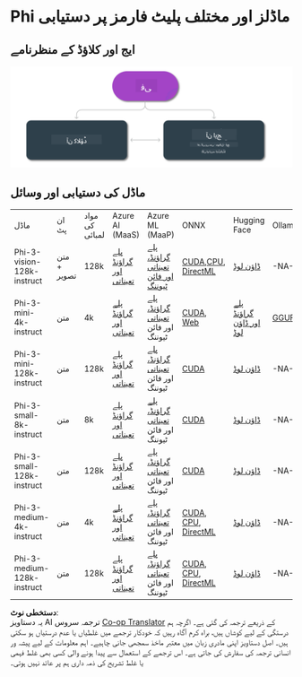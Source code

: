 <!--
CO_OP_TRANSLATOR_METADATA:
{
  "original_hash": "777aa0ff38fceecc29a00834f2f7a2f0",
  "translation_date": "2025-07-16T17:57:04+00:00",
  "source_file": "md/01.Introduction/01/01.Edgeandcloud.md",
  "language_code": "ur"
}
-->
# Phi ماڈلز اور مختلف پلیٹ فارمز پر دستیابی

## ایج اور کلاؤڈ کے منظرنامے

![EdgeCloud](../../../../../translated_images/01.phiedgecloud.8bf97c622feae80b00fd3ae03fb6cdacfc4f26d0e1a1dcfa4e278abbb8ac22e2.ur.png)

## ماڈل کی دستیابی اور وسائل

| | | | | | | | | |
|-|-|-|-|-|-|-|-|-|
|ماڈل|ان پٹ|مواد کی لمبائی|Azure AI (MaaS)|Azure ML (MaaP)|ONNX|Hugging Face|Ollama|Nvidia NIM|
|Phi-3-vision-128k-instruct|متن + تصویر|128k|[پلے گراؤنڈ اور تعیناتی](https://ai.azure.com/explore/models/Phi-3-vision-128k-instruct/version/2/registry/azureml)|[پلے گراؤنڈ، تعیناتی اور فائن ٹیوننگ](https://ml.azure.com/registries/azureml/models/Phi-3-vision-128k-instruct/version/2)|[CUDA](https://huggingface.co/microsoft/Phi-3-vision-128k-instruct-onnx-cuda/tree/main),[CPU](https://huggingface.co/microsoft/Phi-3-vision-128k-instruct-onnx-cpu/tree/main), [DirectML](https://huggingface.co/microsoft/Phi-3-vision-128k-instruct-onnx-directml/tree/main)|[ڈاؤن لوڈ](https://huggingface.co/microsoft/Phi-3-vision-128k-instruct)|-NA-|[NIM APIs](https://build.nvidia.com/microsoft/phi-3-vision-128k-instruct)|
|Phi-3-mini-4k-instruct|متن|4k|[پلے گراؤنڈ اور تعیناتی](https://aka.ms/phi3-mini-4k-azure-ml)|[پلے گراؤنڈ، تعیناتی](https://aka.ms/phi3-mini-4k-azure-ml) اور فائن ٹیوننگ|[CUDA](https://huggingface.co/microsoft/Phi-3-mini-4k-instruct-onnx), [Web](https://huggingface.co/microsoft/Phi-3-mini-4k-instruct-onnx)|[پلے گراؤنڈ اور ڈاؤن لوڈ](https://huggingface.co/chat/models/microsoft/Phi-3-mini-4k-instruct)|[GGUF](https://huggingface.co/microsoft/Phi-3-mini-4k-instruct-gguf)|[NIM APIs](https://build.nvidia.com/microsoft/phi-3-mini-4k)|
|Phi-3-mini-128k-instruct|متن|128k|[پلے گراؤنڈ اور تعیناتی](https://ai.azure.com/explore/models/Phi-3-mini-128k-instruct/version/9/registry/azureml)|[پلے گراؤنڈ، تعیناتی](https://ai.azure.com/explore/models/Phi-3-mini-128k-instruct/version/9/registry/azureml) اور فائن ٹیوننگ|[CUDA](https://huggingface.co/microsoft/Phi-3-mini-128k-instruct-onnx)|[ڈاؤن لوڈ](https://huggingface.co/microsoft/Phi-3-mini-128k-instruct-onnx)|-NA-|[NIM APIs](https://build.nvidia.com/microsoft/phi-3-mini)|
|Phi-3-small-8k-instruct|متن|8k|[پلے گراؤنڈ اور تعیناتی](https://ml.azure.com/registries/azureml/models/Phi-3-small-8k-instruct/version/2)|[پلے گراؤنڈ، تعیناتی](https://ai.azure.com/explore/models/Phi-3-small-8k-instruct/version/2/registry/azureml) اور فائن ٹیوننگ|[CUDA](https://huggingface.co/microsoft/Phi-3-small-8k-instruct-onnx-cuda)|[ڈاؤن لوڈ](https://huggingface.co/microsoft/Phi-3-small-8k-instruct-onnx-cuda)|-NA-|[NIM APIs](https://build.nvidia.com/microsoft/phi-3-small-8k-instruct?docker=false)|
|Phi-3-small-128k-instruct|متن|128k|[پلے گراؤنڈ اور تعیناتی](https://ai.azure.com/explore/models/Phi-3-small-128k-instruct/version/2/registry/azureml)|[پلے گراؤنڈ، تعیناتی](https://ml.azure.com/registries/azureml/models/Phi-3-small-128k-instruct/version/2) اور فائن ٹیوننگ|[CUDA](https://huggingface.co/microsoft/Phi-3-medium-128k-instruct-onnx-cuda)|[ڈاؤن لوڈ](https://huggingface.co/microsoft/Phi-3-small-128k-instruct)|-NA-|[NIM APIs](https://build.nvidia.com/microsoft/phi-3-small-128k-instruct?docker=false)|
|Phi-3-medium-4k-instruct|متن|4k|[پلے گراؤنڈ اور تعیناتی](https://huggingface.co/microsoft/Phi-3-medium-4k-instruct)|[پلے گراؤنڈ، تعیناتی](https://ml.azure.com/registries/azureml/models/Phi-3-medium-4k-instruct/version/2) اور فائن ٹیوننگ|[CUDA](https://huggingface.co/microsoft/Phi-3-medium-4k-instruct-onnx-cuda/tree/main), [CPU](https://huggingface.co/microsoft/Phi-3-medium-4k-instruct-onnx-cpu/tree/main), [DirectML](https://huggingface.co/microsoft/Phi-3-medium-4k-instruct-onnx-directml/tree/main)|[ڈاؤن لوڈ](https://huggingface.co/microsoft/Phi-3-medium-4k-instruct)|-NA-|[NIM APIs](https://build.nvidia.com/microsoft/phi-3-medium-4k-instruct?docker=false)|
|Phi-3-medium-128k-instruct|متن|128k|[پلے گراؤنڈ اور تعیناتی](https://ai.azure.com/explore/models/Phi-3-medium-128k-instruct/version/2)|[پلے گراؤنڈ، تعیناتی](https://ml.azure.com/registries/azureml/models/Phi-3-medium-128k-instruct/version/2) اور فائن ٹیوننگ|[CUDA](https://huggingface.co/microsoft/Phi-3-medium-128k-instruct-onnx-cuda/tree/main), [CPU](https://huggingface.co/microsoft/Phi-3-medium-128k-instruct-onnx-cpu/tree/main), [DirectML](https://huggingface.co/microsoft/Phi-3-medium-128k-instruct-onnx-directml/tree/main)|[ڈاؤن لوڈ](https://huggingface.co/microsoft/Phi-3-medium-128k-instruct)|-NA-|-NA-|

**دستخطی نوٹ**:  
یہ دستاویز AI ترجمہ سروس [Co-op Translator](https://github.com/Azure/co-op-translator) کے ذریعے ترجمہ کی گئی ہے۔ اگرچہ ہم درستگی کے لیے کوشاں ہیں، براہ کرم آگاہ رہیں کہ خودکار ترجمے میں غلطیاں یا عدم درستیاں ہو سکتی ہیں۔ اصل دستاویز اپنی مادری زبان میں معتبر ماخذ سمجھی جانی چاہیے۔ اہم معلومات کے لیے پیشہ ور انسانی ترجمہ کی سفارش کی جاتی ہے۔ اس ترجمے کے استعمال سے پیدا ہونے والی کسی بھی غلط فہمی یا غلط تشریح کی ذمہ داری ہم پر عائد نہیں ہوتی۔